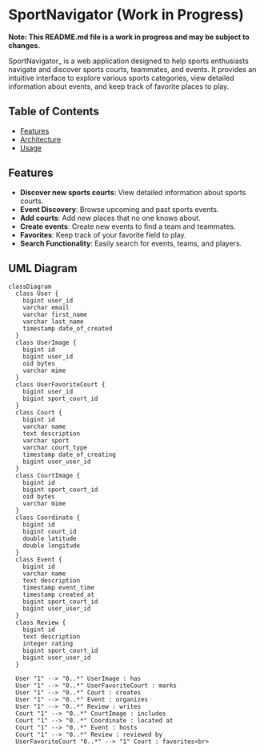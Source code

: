 # SportNavigator (Work in Progress)

**Note: This README.md file is a work in progress and may be subject to changes.**

SportNavigator_ is a web application designed to help sports enthusiasts navigate and discover sports courts, teammates, and events. It provides an intuitive interface to explore various sports categories, view detailed information about events, and keep track of favorite places to play.

## Table of Contents
- [Features](#features)
- [Architecture](#architecture)
- [Usage](#usage)

    
## Features
- **Discover new sports courts**: View detailed information about sports courts.
- **Event Discovery**: Browse upcoming and past sports events.
- **Add courts**: Add new places that no one knows about.
- **Create events**: Create new events to find a team and teammates.
- **Favorites**: Keep track of your favorite field to play.
- **Search Functionality**: Easily search for events, teams, and players.          

## UML Diagram

```mermaid
classDiagram
  class User {
    bigint user_id
    varchar email
    varchar first_name
    varchar last_name
    timestamp date_of_created
  }
  class UserImage {
    bigint id
    bigint user_id
    oid bytes
    varchar mime
  }
  class UserFavoriteCourt {
    bigint user_id
    bigint sport_court_id
  }
  class Court {
    bigint id
    varchar name
    text description
    varchar sport
    varchar court_type
    timestamp date_of_creating
    bigint user_user_id
  }
  class CourtImage {
    bigint id
    bigint sport_court_id
    oid bytes
    varchar mime
  }
  class Coordinate {
    bigint id
    bigint court_id
    double latitude
    double longitude
  }
  class Event {
    bigint id
    varchar name
    text description
    timestamp event_time
    timestamp created_at
    bigint sport_court_id
    bigint user_user_id
  }
  class Review {
    bigint id
    text description
    integer rating
    bigint sport_court_id
    bigint user_user_id
  }

  User "1" --> "0..*" UserImage : has
  User "1" --> "0..*" UserFavoriteCourt : marks
  User "1" --> "0..*" Court : creates
  User "1" --> "0..*" Event : organizes
  User "1" --> "0..*" Review : writes
  Court "1" --> "0..*" CourtImage : includes
  Court "1" --> "0..*" Coordinate : located at
  Court "1" --> "0..*" Event : hosts
  Court "1" --> "0..*" Review : reviewed by
  UserFavoriteCourt "0..*" --> "1" Court : favorites<br>
  


  

